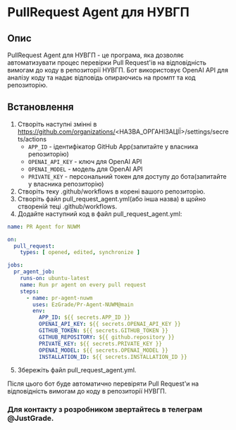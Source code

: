 # PullRequest Agent для НУВГП

## Опис

PullRequest Agent для НУВГП - це програма, яка дозволяє автоматизувати процес перевірки Pull Request'ів на відповідність
вимогам до коду в репозиторії НУВГП.
Бот використовує OpenAI API для аналізу коду та надає відповідь опираючись на промпт та код репозиторію.

## Встановлення

1. Створіть наступні змінні в https://github.com/organizations/<НАЗВА_ОРГАНІЗАЦІЇ>/settings/secrets/actions
    - `APP_ID` - ідентифікатор GitHub App(запитайте у власника репозиторію)
    - `OPENAI_API_KEY` - ключ для OpenAI API
    - `OPENAI_MODEL` - модель для OpenAI API
    - `PRIVATE_KEY` - персональний токен для доступу до бота(запитайте у власника репозиторію)
2. Створіть теку .github/workflows в корені вашого репозиторію.
3. Створіть файл pull_request_agent.yml(або інша назва) в щойно створеній теці .github/workflows.
4. Додайте наступний код в файл pull_request_agent.yml:

```yaml
name: PR Agent for NUWM

on:
  pull_request:
    types: [ opened, edited, synchronize ]

jobs:
  pr_agent_job:
    runs-on: ubuntu-latest
    name: Run pr agent on every pull request
    steps:
      - name: pr-agent-nuwm
        uses: EzGrade/Pr-Agent-NUWM@main
        env:
          APP_ID: ${{ secrets.APP_ID }}
          OPENAI_API_KEY: ${{ secrets.OPENAI_API_KEY }}
          GITHUB_TOKEN: ${{ secrets.GITHUB_TOKEN }}
          GITHUB_REPOSITORY: ${{ github.repository }}
          PRIVATE_KEY: ${{ secrets.PRIVATE_KEY }}
          OPENAI_MODEL: ${{ secrets.OPENAI_MODEL }}
          INSTALLATION_ID: ${{ secrets.INSTALLATION_ID }}
```

5. Збережіть файл pull_request_agent.yml.

Після цього бот буде автоматично перевіряти Pull Request'и на відповідність вимогам до коду в репозиторії НУВГП.

### Для контакту з розробником звертайтесь в телеграм @JustGrade.
